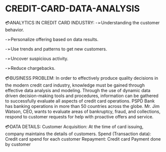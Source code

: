 # CREDIT-CARD-DATA-ANALYSIS

💳ANALYTICS IN CREDIT CARD INDUSTRY:
-➢Understanding the customer behavior.

-➢Personalize offering based on data results.

-➢Use trends and patterns to get new customers.

-➢Uncover suspicious activity.

-➢Reduce chargebacks.


💳BUSINESS PROBLEM:
In order to effectively produce quality decisions in the modern credit card industry, knowledge must be gained through effective data analysis and modeling. Through the use of dynamic data driven decision-making tools and procedures, information can be gathered to successfully evaluate all aspects of credit card operations. PSPD Bank has banking operations in more than 50 countries across the globe. Mr. Jim Watson, CEO, wants to evaluate areas of bankruptcy, fraud, and collections, respond to customer requests for help with proactive offers and service.

💳DATA DETAILS:
Customer Acquisition: At the time of card issuing, company maintains the details of customers.
Spend (Transaction data): Credit card spend for each customer
Repayment: Credit card Payment done by customer



